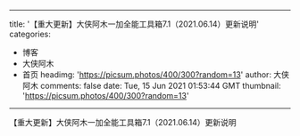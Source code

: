 
---
title: '【重大更新】大侠阿木一加全能工具箱7.1（2021.06.14）更新说明'
categories: 
 - 博客
 - 大侠阿木
 - 首页
headimg: 'https://picsum.photos/400/300?random=13'
author: 大侠阿木
comments: false
date: Tue, 15 Jun 2021 01:53:44 GMT
thumbnail: 'https://picsum.photos/400/300?random=13'
---

<div>   
【重大更新】大侠阿木一加全能工具箱7.1（2021.06.14）更新说明  
</div>
            